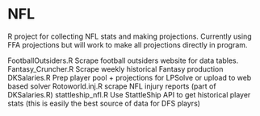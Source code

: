 # NFL

R project for collecting NFL stats and making projections. Currently using FFA projections but will work to make all projections directly in program.

FootballOutsiders.R  Scrape football outsiders website for data tables.
Fantasy_Cruncher.R   Scrape weekly historical Fantasy production
DKSalaries.R         Prep player pool + projections for LPSolve or upload to web based solver
Rotoworld.inj.R      scrape NFL injury reports (part of DKSalaries.R)
stattleship_nfl.R    Use StattleShip API to get historical player stats (this is easily the best source of data for DFS playrs)
